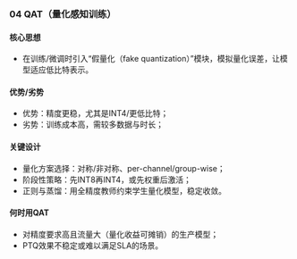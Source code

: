 ### 04 QAT（量化感知训练）

#### 核心思想
- 在训练/微调时引入“假量化（fake quantization）”模块，模拟量化误差，让模型适应低比特表示。

#### 优势/劣势
- 优势：精度更稳，尤其是INT4/更低比特；
- 劣势：训练成本高，需较多数据与时长；

#### 关键设计
- 量化方案选择：对称/非对称、per-channel/group-wise；
- 阶段性策略：先INT8再INT4，或先权重后激活；
- 正则与蒸馏：用全精度教师约束学生量化模型，稳定收敛。

#### 何时用QAT
- 对精度要求高且流量大（量化收益可摊销）的生产模型；
- PTQ效果不稳定或难以满足SLA的场景。


